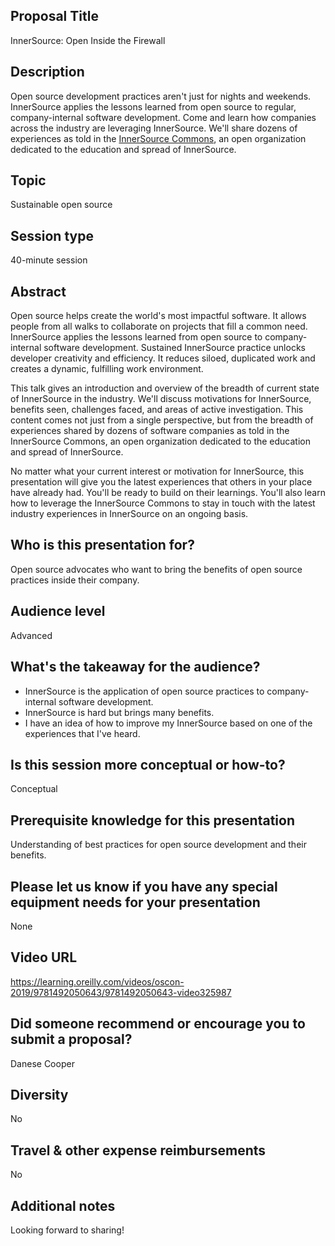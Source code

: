 ## Proposal Title
InnerSource: Open Inside the Firewall

## Description
Open source development practices aren't just for nights and weekends.
InnerSource applies the lessons learned from open source to regular, company-internal software development.
Come and learn how companies across the industry are leveraging InnerSource.
We'll share dozens of experiences as told in the [InnerSource Commons](https://innersourcecommons.org/), an open organization dedicated to the education and spread of InnerSource.

## Topic
Sustainable open source

## Session type
40-minute session

## Abstract
Open source helps create the world's most impactful software.
It allows people from all walks to collaborate on projects that fill a common need.
InnerSource applies the lessons learned from open source to company-internal software development.
Sustained InnerSource practice unlocks developer creativity and efficiency.
It reduces siloed, duplicated work and creates a dynamic, fulfilling work environment.

This talk gives an introduction and overview of the breadth of current state of InnerSource in the industry.
We'll discuss motivations for InnerSource, benefits seen, challenges faced, and areas of active investigation.
This content comes not just from a single perspective,
but from the breadth of experiences shared by dozens of software companies as told in the InnerSource Commons,
an open organization dedicated to the education and spread of InnerSource.

No matter what your current interest or motivation for InnerSource, this presentation will give you the latest experiences that others in your place have already had.
You'll be ready to build on their learnings.
You'll also learn how to leverage the InnerSource Commons to stay in touch with the latest industry experiences in InnerSource on an ongoing basis.

## Who is this presentation for?
Open source advocates who want to bring the benefits of open source practices inside their company.

## Audience level
Advanced

## What's the takeaway for the audience?
* InnerSource is the application of open source practices to company-internal software development.
* InnerSource is hard but brings many benefits.
* I have an idea of how to improve my InnerSource based on one of the experiences that I've heard.

## Is this session more conceptual or how-to?
Conceptual

## Prerequisite knowledge for this presentation
Understanding of best practices for open source development and their benefits.

## Please let us know if you have any special equipment needs for your presentation
None

## Video URL
https://learning.oreilly.com/videos/oscon-2019/9781492050643/9781492050643-video325987

## Did someone recommend or encourage you to submit a proposal?
Danese Cooper

## Diversity
No

## Travel & other expense reimbursements
No

## Additional notes
Looking forward to sharing!
